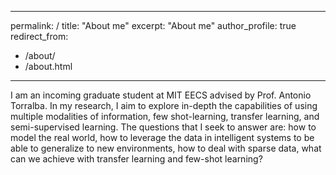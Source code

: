 ---
permalink: /
title: "About me"
excerpt: "About me"
author_profile: true
redirect_from: 
  - /about/
  - /about.html
 ---

I am an incoming graduate student at MIT EECS advised by Prof. Antonio Torralba.  In my research, I aim to explore in-depth the capabilities of using multiple modalities of information, few shot-learning, transfer learning, and semi-supervised learning. The questions that I seek to answer are: how to model the real world, how to leverage the data in intelligent systems to be able to generalize to new environments, how to deal with sparse data, what can we achieve with transfer learning and few-shot learning? 

